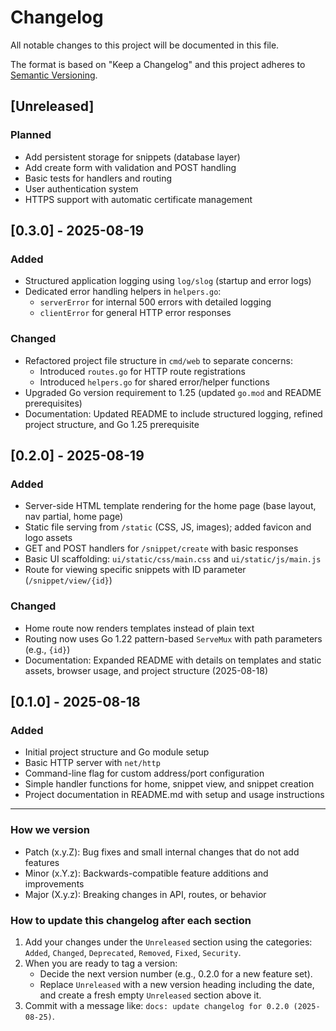 # Changelog

All notable changes to this project will be documented in this file.

The format is based on "Keep a Changelog" and this project adheres to [Semantic Versioning](https://semver.org/spec/v2.0.0.html).

## [Unreleased]
### Planned
- Add persistent storage for snippets (database layer)
- Add create form with validation and POST handling
- Basic tests for handlers and routing
- User authentication system
- HTTPS support with automatic certificate management

## [0.3.0] - 2025-08-19
### Added
- Structured application logging using `log/slog` (startup and error logs)
- Dedicated error handling helpers in `helpers.go`:
  - `serverError` for internal 500 errors with detailed logging
  - `clientError` for general HTTP error responses

### Changed
- Refactored project file structure in `cmd/web` to separate concerns:
  - Introduced `routes.go` for HTTP route registrations
  - Introduced `helpers.go` for shared error/helper functions
- Upgraded Go version requirement to 1.25 (updated `go.mod` and README prerequisites)
- Documentation: Updated README to include structured logging, refined project structure, and Go 1.25 prerequisite

## [0.2.0] - 2025-08-19
### Added
- Server-side HTML template rendering for the home page (base layout, nav partial, home page)
- Static file serving from `/static` (CSS, JS, images); added favicon and logo assets
- GET and POST handlers for `/snippet/create` with basic responses
- Basic UI scaffolding: `ui/static/css/main.css` and `ui/static/js/main.js`
- Route for viewing specific snippets with ID parameter (`/snippet/view/{id}`)

### Changed
- Home route now renders templates instead of plain text
- Routing now uses Go 1.22 pattern-based `ServeMux` with path parameters (e.g., `{id}`)
- Documentation: Expanded README with details on templates and static assets, browser usage, and project structure (2025-08-18)

## [0.1.0] - 2025-08-18
### Added
- Initial project structure and Go module setup
- Basic HTTP server with `net/http`
- Command-line flag for custom address/port configuration
- Simple handler functions for home, snippet view, and snippet creation
- Project documentation in README.md with setup and usage instructions

---

### How we version
- Patch (x.y.Z): Bug fixes and small internal changes that do not add features
- Minor (x.Y.z): Backwards-compatible feature additions and improvements
- Major (X.y.z): Breaking changes in API, routes, or behavior

### How to update this changelog after each section
1. Add your changes under the `Unreleased` section using the categories: `Added`, `Changed`, `Deprecated`, `Removed`, `Fixed`, `Security`.
2. When you are ready to tag a version:
   - Decide the next version number (e.g., 0.2.0 for a new feature set).
   - Replace `Unreleased` with a new version heading including the date, and create a fresh empty `Unreleased` section above it.
3. Commit with a message like: `docs: update changelog for 0.2.0 (2025-08-25)`.
